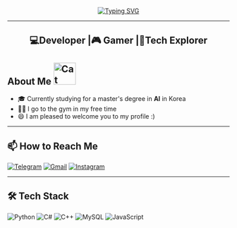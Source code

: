 <div align="center">

[![Typing SVG](https://readme-typing-svg.demolab.com?font=Fira+Code&size=30&duration=3000&pause=1000&color=1E90FF&center=true&vCenter=true&width=600&lines=Hello+World!;I'm+ninjafrmtjk;Welcome+to+my+GitHub+profile)](https://git.io/typing-svg)

</div>

---

<div>
<h2 align="center"><b>💻Developer |🎮 Gamer |🚀Tech Explorer</b></h2>


## About Me  <img src="https://media.giphy.com/media/v1.Y2lkPTc5MGI3NjExdTU2MDUybmRsZ3pydXMzb3AxbmtlM2YxamFtdnVuangzZWpnZzU0NyZlcD12MV9naWZzX3NlYXJjaCZjdD1n/WirhZMBF1AZVK/giphy.gif" height="50" alt="Cat animation">
- 🎓 Currently studying for a master's degree in **AI** in Korea  
- 🏋️‍♂️ I go to the gym in my free time
- 😄 I am pleased to welcome you to my profile :)

</div>

---

## 📫 How to Reach Me
[![Telegram](https://img.shields.io/badge/Telegram-2CA5E0?logo=telegram&logoColor=white)](t.me/ninjamrtjk)
[![Gmail](https://img.shields.io/badge/Email-D14836?logo=gmail&logoColor=white)](mailto:tazumi46.16@gmail.com)
[![Instagram](https://img.shields.io/badge/Instagram-E4405F?logo=instagram&logoColor=white)](instagram.com/ninjafrmtjk)

---

## 🛠 Tech Stack
![Python](https://img.shields.io/badge/Python-14354C?logo=python&logoColor=white)
![C#](https://img.shields.io/badge/C%23-239120?logo=c-sharp&logoColor=white)
![C++](https://img.shields.io/badge/C++-00599C?logo=c%2B%2B&logoColor=white)
![MySQL](https://img.shields.io/badge/MySQL-00000F?logo=mysql&logoColor=white)
![JavaScript](https://img.shields.io/badge/JavaScript-F7DF1E?logo=javascript&logoColor=black)
